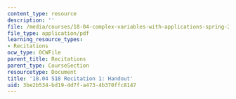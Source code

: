 ```yaml
---
content_type: resource
description: ''
file: /media/courses/18-04-complex-variables-with-applications-spring-2018/3be2b534bd194d7fa4734b370ffc8147_MIT18_04S18_Recit1-handout.pdf
file_type: application/pdf
learning_resource_types:
- Recitations
ocw_type: OCWFile
parent_title: Recitations
parent_type: CourseSection
resourcetype: Document
title: '18.04 S18 Recitation 1: Handout'
uid: 3be2b534-bd19-4d7f-a473-4b370ffc8147
---
```

